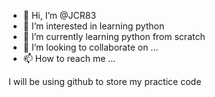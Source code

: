 - 👋 Hi, I’m @JCR83
- 👀 I’m interested in learning python
- 🌱 I’m currently learning python from scratch
- 💞️ I’m looking to collaborate on ...
- 📫 How to reach me ...

I will be using github to store my practice code

<!---
JCR83/JCR83 is a ✨ special ✨ repository because its `README.md` (this file) appears on your GitHub profile.
You can click the Preview link to take a look at your changes.
--->
